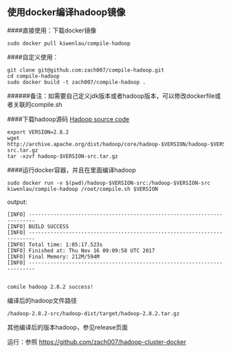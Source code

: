 ## 使用docker编译hadoop镜像

####直接使用：下载docker镜像


```
sudo docker pull kiwenlau/compile-hadoop
```

####自定义使用：

```
git clone git@github.com:zach007/compile-hadoop.git
cd compile-hadoop
sudo docker build -t zach007/compile-hadoop .
```
######备注：如需要自己定义jdk版本或者hadoop版本，可以修改dockerfile或者关联的compile.sh


####下载hadoop源码 [Hadoop source code](http://archive.apache.org/dist/hadoop/core/)

```
export VERSION=2.8.2
wget http://archive.apache.org/dist/hadoop/core/hadoop-$VERSION/hadoop-$VERSION-src.tar.gz
tar -xzvf hadoop-$VERSION-src.tar.gz
```

####运行docker容器，并且在里面编译hadoop

```
sudo docker run -v $(pwd)/hadoop-$VERSION-src:/hadoop-$VERSION-src kiwenlau/compile-hadoop /root/compile.sh $VERSION
```

output:

```
[INFO] ------------------------------------------------------------------------
[INFO] BUILD SUCCESS
[INFO] ------------------------------------------------------------------------
[INFO] Total time: 1:05:17.523s
[INFO] Finished at: Thu Nov 16 09:09:58 UTC 2017
[INFO] Final Memory: 212M/594M
[INFO] ------------------------------------------------------------------------


comile hadoop 2.8.2 success!

```

编译后的hadoop文件路径
```
/hadoop-2.8.2-src/hadoop-dist/target/hadoop-2.8.2.tar.gz
```

其他编译后的版本hadoop，参见release页面

运行：参照 https://github.com/zach007/hadoop-cluster-docker
